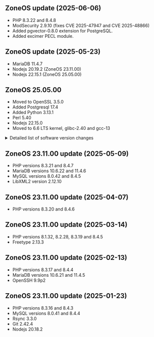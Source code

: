 ## ZoneOS update (2025-06-06)

  * PHP 8.3.22 and 8.4.8
  * ModSecurity 2.9.10 (fixes CVE 2025-47947 and CVE 2025-48866)
  * Added pgvector-0.8.0 extension for PostgreSQL.
  * Added excimer PECL module.

## ZoneOS update (2025-05-23)

  * MariaDB 11.4.7
  * Nodejs 20.19.2 (ZoneOS 23.11.00)
  * Nodejs 22.15.1 (ZoneOS 25.05.00)

## ZoneOS 25.05.00 

  * Moved to OpenSSL 3.5.0
  * Added Postgresql 17.4
  * Added Python 3.13.1
  * Perl 5.40
  * Nodejs 22.15.0
  * Moved to 6.6 LTS kernel, glibc-2.40 and gcc-13

<details>
  <summary>Detailed list of software version changes</summary>

  ### Changes
  * app-antivirus/clamav 1.0.3 -> 1.4.2
  * app-arch/brotli 1.0.9-r5 -> 1.1.0
  * app-arch/bzip2 1.0.8-r4 -> 1.0.8-r5
  * app-arch/gzip 1.12-r4 -> 1.13-r1
  * app-arch/lz4 1.9.4 -> 1.10.0-r1
  * app-arch/p7zip 16.02-r8 -> 17.05-r1
  * app-arch/pigz 2.7 -> 2.8
  * app-arch/tar 1.34-r3 -> 1.35
  * app-arch/unrar 6.2.8 -> 7.0.9
  * app-arch/xz-utils 5.4.2 -> 5.8.1
  * app-arch/zstd 1.5.5 -> 1.5.6
  * app-crypt/gnupg 2.2.41 -> 2.4.6-r1
  * app-crypt/gpgme 1.18.0-r2 -> 1.23.2-r2
  * app-crypt/libmd 1.0.4 -> 1.1.0
  * app-crypt/mit-krb5 1.20.1 -> 1.21.3
  * app-editors/nano 7.2 -> 8.2
  * app-editors/vim 9.0.1403 -> 9.1.0366
  * app-editors/vim-core 9.0.1403 -> 9.1.0366-r1
  * app-misc/ca-certificates 3.91 -> 3.107
  * app-misc/jq 1.7_pre20201109-r1 -> 1.7.1-r1
  * app-misc/mc 4.8.28-r2 -> 4.8.32-r1
  * app-misc/tmux 3.3a-r1 -> 3.5a
  * app-shells/bash 5.1_p16-r2 -> 5.2_p37
  * app-text/ghostscript-gpl 10.0.0-r5 -> 10.05.0
  * dev-db/freetds 1.2.18 -> 1.4.17
  * dev-db/mariadb-connector-c 3.4.3 -> 3.4.5
  * dev-db/redis 7.0.12 -> 7.4.1
  * dev-db/sqlite 3.42.0 -> 3.46.1
  * dev-db/unixODBC 2.3.9 -> 2.3.12
  * dev-lang/perl 5.36.0-r1 -> 5.40.0
  * dev-libs/expat 2.5.0 -> 2.6.4
  * dev-libs/fribidi 1.0.12 -> 1.0.13
  * dev-libs/icu 72.1 -> 75.1
  * dev-libs/json-c 0.16-r1 -> 0.18
  * dev-libs/libfastjson 0.99.9-r1 -> 1.2304.0
  * dev-libs/libpcre2 10.42-r1 -> 10.44-r1
  * dev-libs/librdkafka 1.8.2 -> 2.2.0-r1
  * dev-libs/libsodium 1.0.18_p20220618 -> 1.0.20
  * dev-libs/libxml2 2.10.4 -> 2.12.10
  * dev-libs/libzip 1.9.2 -> 1.11.2
  * dev-libs/oniguruma 6.9.8 -> 6.9.9
  * dev-libs/openssl 1.1.1w -> 3.5.0
  * dev-libs/protobuf 21.9 -> 28.0
  * dev-libs/protobuf-c 1.4.1 -> 1.5.0-r2
  * dev-php/blackfire 1.91.0 -> 1.92.32
  * dev-php/ioncube 13.0.2 -> 14.4.0
  * dev-php/maxminddb 1.11.0-r2 -> 1.12.0
  * dev-php/newrelic 10.14.0.3 -> 11.8.0.22
  * dev-php/pecl-mailparse 3.1.6 -> 3.1.8
  * dev-php/pecl-memcached 3.2.0-r1 -> 3.3.0
  * dev-php/pecl-mongodb 1.17.0 -> 2.0.0
  * dev-php/pecl-protobuf 3.24.2 -> 4.28.0
  * dev-php/pecl-rdkafka 6.0.3-r1 -> 6.0.5
  * dev-php/pecl-redis 5.3.7-r1 -> 6.2.0
  * dev-php/pecl-xdebug 3.2.2 -> 3.4.2
  * dev-php/sourceguardian 14.0.3 -> 16.0.2
  * dev-python/mysqlclient 2.1.1 -> 2.2.6
  * dev-python/pip 22.3.1 -> 24.3.1-r2
  * dev-python/pymongo 4.3.3 -> 4.10.1
  * dev-python/setuptools 65.6.3 -> 75.6.0-r1
  * dev-python/virtualenv 20.16.7 -> 20.28.0
  * dev-vcs/git 2.42.1 -> 2.49.0
  * gnome-base/librsvg 2.40.21 -> 2.57.3
  * mail-mta/postfix 3.6.10 -> 3.9.1
  * media-gfx/gifsicle 1.93 -> 1.95
  * media-gfx/imagemagick 7.1.1.12 -> 7.1.1.43
  * media-gfx/jpegoptim 1.4.6 -> 1.5.5
  * media-gfx/libimagequant 4.1.0 -> 4.3.0
  * media-gfx/optipng 0.7.7-r1 -> 0.7.8
  * media-gfx/pngquant 2.17.0 -> 2.18.0
  * media-gfx/wkhtmltopdf 0.12.6 -> 0.12.6.1
  * media-libs/fontconfig 2.14.2 -> 2.15.0-r1
  * media-libs/freetype 2.12.1-r2 -> 2.13.3
  * media-libs/gd 2.3.3-r3 -> 2.3.3-r4
  * media-libs/harfbuzz 6.0.0 -> 10.1.0
  * media-libs/jbig2dec 0.19 -> 0.20
  * media-libs/lcms 2.14-r4 -> 2.16-r1
  * media-libs/libaom 3.5.0 -> 3.9.1
  * media-libs/libde265 1.0.9 -> 1.0.15
  * media-libs/libepoxy 1.5.10-r1 -> 1.5.10-r3
  * media-libs/libglvnd 1.6.0 -> 1.7.0
  * media-libs/libheif 1.13.0 -> 1.18.2-r1
  * media-libs/libjpeg-turbo 2.1.4 -> 3.0.3-r1
  * media-libs/libpng 1.6.39 -> 1.6.44
  * media-libs/libwebp 1.2.4-r2 -> 1.4.0
  * media-libs/openjpeg 2.5.0-r4 -> 2.5.2
  * media-libs/tiff 4.5.0-r2 -> 4.6.0-r1
  * media-video/ffmpeg 4.4.3 -> 6.1.2
  * net-analyzer/traceroute 2.1.1 -> 2.1.5
  * net-dns/bind 9.16.44 -> 9.18.33
  * net-dns/libidn 1.41 -> 1.42
  * net-dns/libidn2 2.3.4 -> 2.3.7
  * net-libs/grpc 1.52.1 -> 1.65.1
  * net-libs/nghttp2 1.57.0 -> 1.62.1
  * net-libs/serf 1.3.9-r3 -> 1.3.10
  * net-misc/curl 8.4.0 -> 8.12.1
  * net-misc/memcached 1.6.19 -> 1.6.27
  * net-misc/openssh 9.3_p2 -> 9.9_p2
  * net-misc/rsync 3.2.4-r3 -> 3.3.0-r2
  * net-misc/wget 1.21.3-r1 -> 1.25.0
  * net-misc/whois 5.5.14 -> 5.5.23
  * net-nds/openldap 2.6.3-r7 -> 2.6.8
  * sys-apps/bat 0.21.0 -> 0.24.0-r1
  * sys-apps/coreutils 9.1-r2 -> 9.5
  * sys-apps/diffutils 3.9-r1 -> 3.10
  * sys-apps/file 5.44-r3 -> 5.45-r4
  * sys-apps/findutils 4.9.0-r2 -> 4.10.0
  * sys-apps/gawk 5.2.1 -> 5.3.1
  * sys-apps/grep 3.8-r1 -> 3.11-r1
  * sys-apps/less 608-r2 -> 668
  * sys-apps/util-linux 2.38.1 -> 2.40.2
  * sys-devel/gettext 0.21.1 -> 0.22.5
  * sys-kernel/zoneos-kernel 5.15.138 -> 6.6.89
  * sys-libs/glibc 2.36-r5 -> 2.40-r5
  * sys-libs/timezone-data 2022g -> 2024a-r1
  * sys-libs/zlib 1.2.13-r1 -> 1.3.1-r1
  * sys-process/htop 3.2.2 -> 3.3.0
  * www-apache/mod_security 2.9.7 -> 2.9.8
  * www-servers/apache 2.4.58 -> 2.4.62
  * www-servers/nginx 1.24.0-r1 -> 1.26.3
</details>

## ZoneOS 23.11.00 update (2025-05-09)

  * PHP versions 8.3.21 and 8.4.7
  * MariaDB versions 10.6.22 and 11.4.6
  * MySQL versions 8.0.42 and 8.4.5
  * LibXML2 version 2.12.10

## ZoneOS 23.11.00 update (2025-04-07)

  * PHP versions 8.3.20 and 8.4.6

## ZoneOS 23.11.00 update (2025-03-14)

  * PHP versions 8.1.32, 8.2.28, 8.3.19 and 8.4.5
  * Freetype 2.13.3

## ZoneOS 23.11.00 update (2025-02-13)

  * PHP versions 8.3.17 and 8.4.4
  * MariaDB versions 10.6.21 and 11.4.5
  * OpenSSH 9.9p2

## ZoneOS 23.11.00 update (2025-01-23)

  * PHP versions 8.3.16 and 8.4.3
  * MySQL versions 8.0.41 and 8.4.4
  * Rsync 3.3.0
  * Git 2.42.4
  * Nodejs 20.18.2

